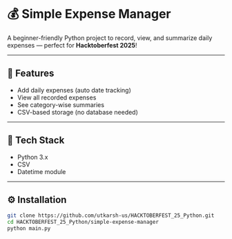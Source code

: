 # 💰 Simple Expense Manager

A beginner-friendly Python project to record, view, and summarize daily expenses — perfect for **Hacktoberfest 2025**!

---

## 🚀 Features
- Add daily expenses (auto date tracking)
- View all recorded expenses
- See category-wise summaries
- CSV-based storage (no database needed)

---

## 🧰 Tech Stack
- Python 3.x
- CSV
- Datetime module

---

## ⚙️ Installation
```bash
git clone https://github.com/utkarsh-us/HACKTOBERFEST_25_Python.git
cd HACKTOBERFEST_25_Python/simple-expense-manager
python main.py
